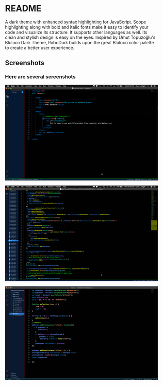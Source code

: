 # README
A dark theme with enhanced syntax highlighting for JavaScript. Scope highlighting along with bold and italic fonts make it easy to identify your code and visualize its structure. It supports other languages as well. Its clean and stylish design is easy on the eyes. Inspired by Umut Topuzoğlu's Bluloco Dark Theme, RoboDark builds upon the great Bluloco color palette to create a better user experience.

## Screenshots

### Here are several screenshots

![html](https://github.com/cjesq24/RoboDark/raw/master/Screenshots/html.screenshot.png)

![JavaScript](https://github.com/cjesq24/RoboDark/raw/master/Screenshots/js2.ScreenShot.png)

![JavaScript 2](https://github.com/cjesq24/RoboDark/raw/master/Screenshots/js_ScreenShot.png)
